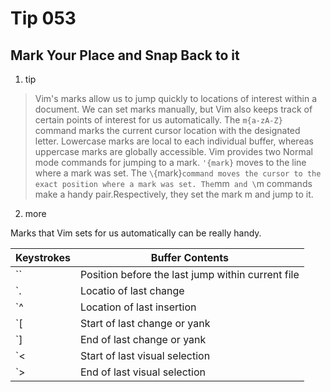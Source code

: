 # Tip 053

## Mark Your Place and Snap Back to it

1. tip

> Vim's marks allow us to jump quickly to locations of interest within a document. We can set marks manually, but Vim also keeps track of certain points of interest for us automatically.
> The `m{a-zA-Z}` command marks the current cursor location with the designated letter. Lowercase marks are local to each individual buffer, whereas uppercase marks are globally accessible.
> Vim provides two Normal mode commands for jumping to a mark. `'{mark}` moves to the line where a mark was set. The `\`{mark}`command moves the cursor to the exact position where a mark was set. The`mm` and \`m commands make a handy pair.Respectively, they set the mark m and jump to it.

2. more

Marks that Vim sets for us automatically can be really handy.

| Keystrokes | Buffer Contents                                   |
| ---------- | ------------------------------------------------- |
| \`\`       | Position before the last jump within current file |
| \`.        | Locatio of last change                            |
| \`^        | Location of last insertion                        |
| \`[        | Start of last change or yank                      |
| \`]        | End of last change or yank                        |
| \`<        | Start of last visual selection                    |
| \`>        | End of last visual selection                      |
